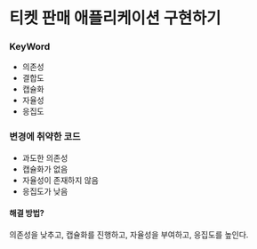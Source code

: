 # 티켓 판매 애플리케이션 구현하기

### KeyWord

- 의존성
- 결합도
- 캡슐화
- 자율성
- 응집도

### 변경에 취약한 코드

- 과도한 의존성
- 캡슐화가 없음
- 자율성이 존재하지 않음
- 응집도가 낮음

#### 해결 방법?

의존성을 낮추고, 캡슐화를 진행하고, 자율성을 부여하고, 응집도를 높인다.

